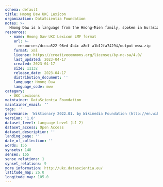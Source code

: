 ```yaml
---
schema: default
title: Hmong Daw UKC Lexicon
organization: DataScientia Foundation
notes: >-
  Hmong Daw is a language from the Hmong-Mien family, spoken in Eurasia. The UKC Lexicon of Hmong Daw is represented as a lexico-semantic network. It consists of words, word senses, synsets, as well as sense-level and synset-level relationships.
resources:
  - name: Hmong Daw UKC Lexicon LMF format
    url: >-
      resources/dccca522-96ed-4b4c-a8df-a1b12fa74294/output-mww.zip
    format: xml
    license: https://creativecommons.org/licenses/by-nc-sa/4.0/
    last_updated: 2023-04-17
    created: 2023-04-17
    size: 11132
    release_date: 2023-04-17
    distribution_document: ''
    language: Hmong Daw
    language_code: mww
category:
  - UKC Lexicons
maintainer: DataScientia Foundation
maintainer_email: ''
tags: ''
provenance: 'Wiktionary 2022.01. by Wikimedia Foundation (http://en.wiktionary.org); Antonymy 1.0 by Gábor Bella (http://ukc.datascientia.eu); Princeton WordNet 2.1 by Princeton University (https://wordnet.princeton.edu)'
version: '1.0'
dataset_level: Language Level (L1-2)
dataset_access: Open Access
dataset_description: ''
landing_page: ''
date_of_collection: ''
words: 155
synsets: 148
senses: 155
sense_relations: 1
synset_relations: 9
more_information: http://ukc.datascientia.eu/
latitude_map: 26.0
longitude_map: 105.0
---
```

